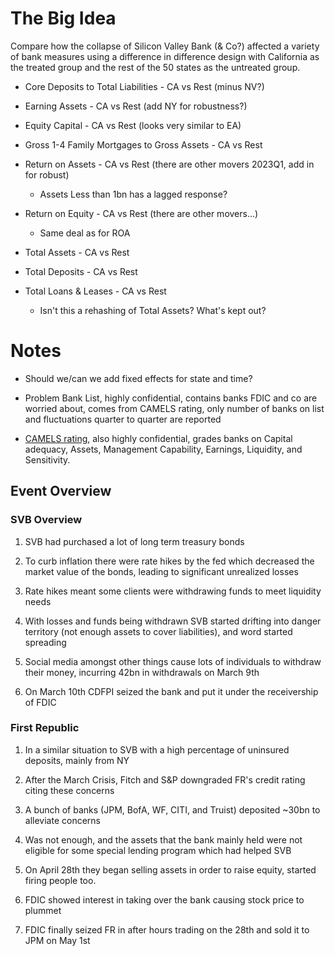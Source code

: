# The Big Idea

Compare how the collapse of Silicon Valley Bank (& Co?) affected a variety of bank measures using a difference in difference design with California as the treated group and the rest of the 50 states as the untreated group.

- Core Deposits to Total Liabilities - CA vs Rest (minus NV?)
 
- Earning Assets - CA vs Rest (add NY for robustness?)

- Equity Capital - CA vs Rest (looks very similar to EA)

- Gross 1-4 Family Mortgages to Gross Assets - CA vs Rest

- Return on Assets - CA vs Rest (there are other movers 2023Q1, add in for robust)
    - Assets Less than 1bn has a lagged response?

- Return on Equity - CA vs Rest (there are other movers...)
    - Same deal as for ROA

- Total Assets - CA vs Rest

- Total Deposits - CA vs Rest

- Total Loans & Leases - CA vs Rest
    - Isn't this a rehashing of Total Assets? What's kept out?


# Notes

- Should we/can we add fixed effects for state and time?

- Problem Bank List, highly confidential, contains banks FDIC and co are worried about, comes from CAMELS rating, only number of banks on list and fluctuations quarter to quarter are reported

- [CAMELS rating](https://en.wikipedia.org/wiki/CAMELS_rating_system), also highly confidential, grades banks on Capital adequacy, Assets, Management Capability, Earnings, Liquidity, and Sensitivity.

## Event Overview

### SVB Overview

1. SVB had purchased a lot of long term treasury bonds

2. To curb inflation there were rate hikes by the fed which decreased the market value of the bonds, leading to significant unrealized losses

3. Rate hikes meant some clients were withdrawing funds to meet liquidity needs

4. With losses and funds being withdrawn SVB started drifting into danger territory (not enough assets to cover liabilities), and word started spreading

5. Social media amongst other things cause lots of individuals to withdraw their money, incurring 42bn in withdrawals on March 9th

6. On March 10th CDFPI seized the bank and put it under the receivership of FDIC

### First Republic

1. In a similar situation to SVB with a high percentage of uninsured deposits, mainly from NY

2. After the March Crisis, Fitch and S&P downgraded FR's credit rating citing these concerns

3. A bunch of banks (JPM, BofA, WF, CITI, and Truist) deposited ~30bn to alleviate concerns

4. Was not enough, and the assets that the bank mainly held were not eligible for some special lending program which had helped SVB

5. On April 28th they began selling assets in order to raise equity, started firing people too.

6. FDIC showed interest in taking over the bank causing stock price to plummet

7. FDIC finally seized FR in after hours trading on the 28th and sold it to JPM on May 1st

